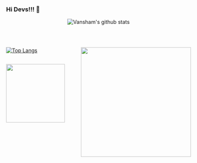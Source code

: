 ### Hi Devs!!! 👋
 <p align="center">
  <img align="center" src="https://github-readme-stats.vercel.app/api?username=Mystery-2-Dev&show_icons=true&theme=radical" alt="Vansham's github stats" />
  </p>
<br>

##

[![Top Langs](https://github-readme-stats.vercel.app/api/top-langs/?username=Mystery-2-Dev&layout=compact&theme=radical)](https://github.com/Mystery-2-Dev/github-readme-stats)
<img align='right' src="https://github.com/Mystery-2-Dev/Mystery-2-Dev/github_octocat.gif" width='300'>
 ##
 
  <img src="https://komarev.com/ghpvc/?username=Mystery-2-dev" width=160px/>
